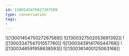 ```yaml
---
id: 1300145475027267589
type: conversation
tags:
- 
---
```

![[1300145475027267589]]
![[1300327502053691392]]
![[1300334754701557760]]
![[1300343914176544768]]
![[1300346591958638593]]
![[1300361400125063168]]

